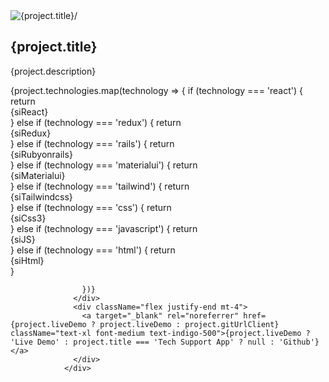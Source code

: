 <div
                  key={dataId}
                  className='py-4 bg-primary shadow-lg rounded container cursor-pointer'>
                  <div className="flex justify-centermd:justify-end -mt-16">
                    <img 
                      className="w-20 h-20 object-cover ml-56 bg-white rounded-full border-2 border-indigo-500" 
                      src={dataId === 'one' ? react : dataId === 'two' ? rails : dataId === 'three' ? js : js} alt={project.title}/>
                  </div>
                  <div>
                    <h2 className="text-white text-3xl font-semibold">{project.title}</h2>
                    <p className="mt-2 text-gray-500">{project.description}</p>
                  </div>
                  <div className='flex justify-around  mt-4'>
                    {project.technologies.map(technology => {
                      if (technology === 'react') {
                        return <div key={Math.random()} className="text-react_blue">{siReact}</div>
                      } else if (technology === 'redux') {
                        return <div key={Math.random()} className="text-indigo-600">{siRedux}</div>
                      } else if (technology === 'rails') {
                        return <div key={Math.random()} className="text-red-600">{siRubyonrails}</div>
                      } else if (technology === 'materialui') {
                        return <div key={Math.random()} className="text-blue-600">{siMaterialui}</div>
                      } else if (technology === 'tailwind') {
                        return <div key={Math.random()} className="text-teal-300">{siTailwindcss}</div>
                      } else if (technology === 'css') {
                        return <div key={Math.random()} className="text-cyan-400">{siCss3}</div>
                      } else if (technology === 'javascript') {
                        return <div key={Math.random()} className="text-yellow-300">{siJS}</div>
                      } else if (technology === 'html') {
                        return <div key={Math.random()} className="text-orange-600">{siHtml}</div>
                      }
                      
                    })}
                  </div>
                  <div className="flex justify-end mt-4">
                    <a target="_blank" rel="noreferrer" href={project.liveDemo ? project.liveDemo : project.gitUrlClient} className="text-xl font-medium text-indigo-500">{project.liveDemo ? 'Live Demo' : project.title === 'Tech Support App' ? null : 'Github'}</a>
                  </div>
                </div>